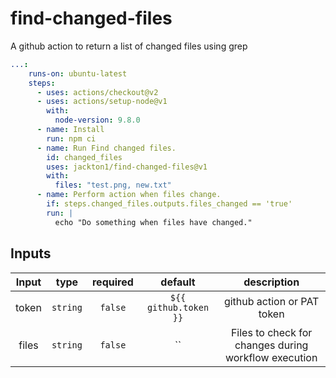 # find-changed-files
A github action to return a list of changed files using grep

```yaml
...:
    runs-on: ubuntu-latest
    steps:
      - uses: actions/checkout@v2
      - uses: actions/setup-node@v1
        with:
          node-version: 9.8.0
      - name: Install
        run: npm ci
      - name: Run Find changed files.
        id: changed_files
        uses: jackton1/find-changed-files@v1
        with:
          files: "test.png, new.txt"
      - name: Perform action when files change.
        if: steps.changed_files.outputs.files_changed == 'true'
        run: |
          echo "Do something when files have changed."

```


## Inputs

|   Input       |    type    |  required    |  default                |  description               |
|:-------------:|:-----------:|:-------------:|:---------------------:|:--------------------------:|
| token         |  `string`   |    `false`    | `${{ github.token }}` | github action or PAT token |
| files         |  `string`   |    `false`    |  ``                   | Files to check for changes during workflow execution |

